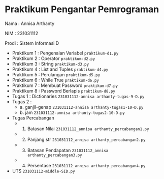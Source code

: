 # Praktikum Pengantar Pemrograman
<p> Nama : Annisa Arthanty </p>
<p> NIM : 231031112 </p>
<p> Prodi : Sistem Informasi D
  
* Praktikum 1 : Pengenalan Variabel
  `praktikum-d1.py`
* Praktikum 2 : Operator
  `praktikum-d2.py` 
* Praktikum 3 : String
  `praktikum-d3.py`
* Praktikum 4 : List and Tuples
  `praktikum-d4.py`
* Praktikum 5 : Perulangan
  `praktikum-d5.py`
* Praktikum 6 : While True
  `praktikum-d6.py`
* Praktikum 7 : Membuat Password
  `praktikum-d7.py`
* Praktikum 8 : Password Berlapis
  `praktikum-d8.py`
* Tugas 1 : Dictionaries
  `231031112-annisa arthanty-tugas-9-D.py`
* Tugas 2 :
    * a. ganjil-genap
  `231031112-annisa arthanty-tugas1-10-D.py`
    * b. jam
  `231031112-annisa arthanty-tugas2-10-D.py`
* Tugas Percabangan
    * 1. Batasan Nilai
  `231031112_annisa arthanty_percabangan1.py`
    * 2. Panjang str
  `231031112_annisa arthanty_percabangan2.py`
    * 3. Batasan Pendapatan
  `231031112_annisa arthanty_percabangan3.py`
    * 4. Persentase
  `231031112_annisa arthanty_percabangan4.py`
* UTS
  `231031112-middle-SID.py`
